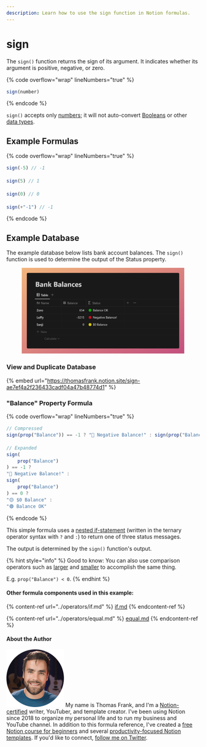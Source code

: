 ```yaml
---
description: Learn how to use the sign function in Notion formulas.
---
```


# sign

The `sign()` function returns the sign of its argument. It indicates whether its argument is positive, negative, or zero.

{% code overflow="wrap" lineNumbers="true" %}
```jsx
sign(number)
```
{% endcode %}

`sign()` accepts only [numbers](../../formula-basics/data-types/number.md); it will not auto-convert [Booleans](../../formula-basics/data-types/boolean-checkbox.md) or other [data types](../../formula-basics/data-types/).

## Example Formulas

{% code overflow="wrap" lineNumbers="true" %}
```jsx
sign(-5) // -1

sign(5) // 1

sign(0) // 0

sign(+"-1") // -1
```
{% endcode %}

## Example Database

The example database below lists bank account balances. The `sign()` function is used to determine the output of the Status property.

<figure><img src="../../.gitbook/assets/Sign Function - Notion Formulas.png" alt=""><figcaption></figcaption></figure>

### View and Duplicate Database

{% embed url="https://thomasfrank.notion.site/sign-ae7ef4a2f236433cadf04a47b48774d1" %}

### "Balance" Property Formula

{% code overflow="wrap" lineNumbers="true" %}
```jsx
// Compressed
sign(prop("Balance")) == -1 ? "🔴 Negative Balance!" : sign(prop("Balance")) == 0 ? "🟡 $0 Balance" : "🟢 Balance OK"

// Expanded
sign(
    prop("Balance")
) == -1 ? 
"🔴 Negative Balance!" : 
sign(
    prop("Balance")
) == 0 ? 
"🟡 $0 Balance" : 
"🟢 Balance OK"
```
{% endcode %}

This simple formula uses a [nested if-statement](../operators/if.md#nested-if-then-statements) (written in the ternary operator syntax with `?` and `:`) to return one of three status messages.

The output is determined by the `sign()` function's output.

{% hint style="info" %}
Good to know: You can also use comparison operators such as [larger](../operators/larger.md) and [smaller](../operators/smaller.md) to accomplish the same thing.

E.g. `prop("Balance") < 0`.
{% endhint %}

#### Other formula components used in this example:

{% content-ref url="../operators/if.md" %}
[if.md](../operators/if.md)
{% endcontent-ref %}

{% content-ref url="../operators/equal.md" %}
[equal.md](../operators/equal.md)
{% endcontent-ref %}

#### About the Author

<img src="../../.gitbook/assets/Notion Fundamentals with Thomas Frank - Avatar 2021 compressed (1).png" alt="" data-size="line"> My name is Thomas Frank, and I'm a [Notion-certified](https://www.credly.com/badges/95fae13a-17bf-4b4a-a3d2-d58c8a3e6a2a/public\_url) writer, YouTuber, and template creator. I've been using Notion since 2018 to organize my personal life and to run my business and YouTube channel. In addition to this formula reference, I've created a [free Notion course for beginners](https://thomasjfrank.com/fundamentals/) and several [productivity-focused Notion templates](https://thomasjfrank.com/templates/). If you'd like to connect, [follow me on Twitter](https://twitter.com/TomFrankly).
